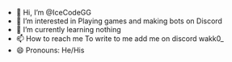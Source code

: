 - 👋 Hi, I’m @IceCodeGG
- 👀 I’m interested in Playing games and making bots on Discord
- 🌱 I’m currently learning nothing
- 📫 How to reach me To write to me add me on discord wakk0_
- 😄 Pronouns: He/His
